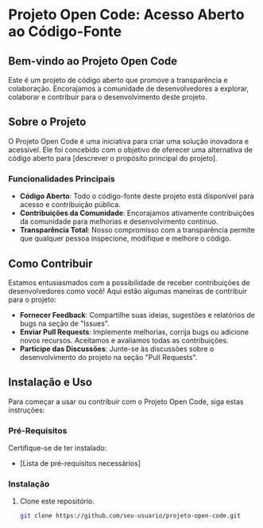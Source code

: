 # Projeto Open Code: Acesso Aberto ao Código-Fonte

## Bem-vindo ao Projeto Open Code

Este é um projeto de código aberto que promove a transparência e colaboração. Encorajamos a comunidade de desenvolvedores a explorar, colaborar e contribuir para o desenvolvimento deste projeto.

## Sobre o Projeto

O Projeto Open Code é uma iniciativa para criar uma solução inovadora e acessível. Ele foi concebido com o objetivo de oferecer uma alternativa de código aberto para [descrever o propósito principal do projeto].

### Funcionalidades Principais
- **Código Aberto**: Todo o código-fonte deste projeto está disponível para acesso e contribuição pública.
- **Contribuições da Comunidade**: Encorajamos ativamente contribuições da comunidade para melhorias e desenvolvimento contínuo.
- **Transparência Total**: Nosso compromisso com a transparência permite que qualquer pessoa inspecione, modifique e melhore o código.

## Como Contribuir

Estamos entusiasmados com a possibilidade de receber contribuições de desenvolvedores como você! Aqui estão algumas maneiras de contribuir para o projeto:

- **Fornecer Feedback**: Compartilhe suas ideias, sugestões e relatórios de bugs na seção de "Issues".
- **Enviar Pull Requests**: Implemente melhorias, corrija bugs ou adicione novos recursos. Aceitamos e avaliamos todas as contribuições.
- **Participe das Discussões**: Junte-se às discussões sobre o desenvolvimento do projeto na seção "Pull Requests".

## Instalação e Uso

Para começar a usar ou contribuir com o Projeto Open Code, siga estas instruções:

### Pré-Requisitos

Certifique-se de ter instalado:
- [Lista de pré-requisitos necessários]

### Instalação

1. Clone este repositório.
   ```sh
   git clone https://github.com/seu-usuario/projeto-open-code.git
